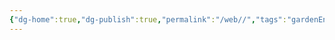 ```yaml
---
{"dg-home":true,"dg-publish":true,"permalink":"/web//","tags":"gardenEntry","dgHomeLink":true,"dgPassFrontmatter":true}
---
```


